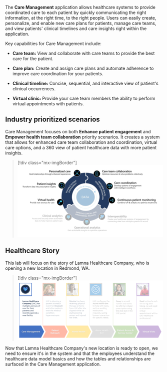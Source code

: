 The **Care Management** application allows healthcare systems to provide coordinated care to each patient by quickly communicating the right information, at the right time, to the right people. Users can easily create, personalize, and enable new care plans for patients, manage care teams, and view patients' clinical timelines and care insights right within the application.

Key capabilities for Care Management include:

-   **Care team:** View and collaborate with care teams to provide the best care for the patient.

-   **Care plan:** Create and assign care plans and automate adherence to improve care coordination for your patients.

-   **Clinical timeline:** Concise, sequential, and interactive view of patient's clinical occurrences.

-   **Virtual clinic:** Provide your care team members the ability to perform virtual appointments with patients.

## Industry prioritized scenarios

Care Management focuses on both **Enhance patient engagement** and **Empower health team collaboration** priority scenarios. It creates a system that allows for enhanced care team collaboration and coordination, virtual care options, and a 360 view of patient healthcare data with more patient insights.

> [!div class="mx-imgBorder"]
> [![Diagram of patient engagement and team collaboration.](../media/engagement-collaboration.png)](../media/engagement-collaboration.png#lightbox)

## Healthcare Story

This lab will focus on the story of Lamna Healthcare Company, who is opening a new location in Redmond, WA.

> [!div class="mx-imgBorder"]
> [![Diagram of healthcare data model basics with care management highlighted.](../media/care-management.png)](../media/care-management.png#lightbox)

Now that Lamna Healthcare Company's new location is ready to open, we need to ensure it's in the system and that the employees understand the healthcare data model basics and how the tables and relationships are surfaced in the Care Management application.